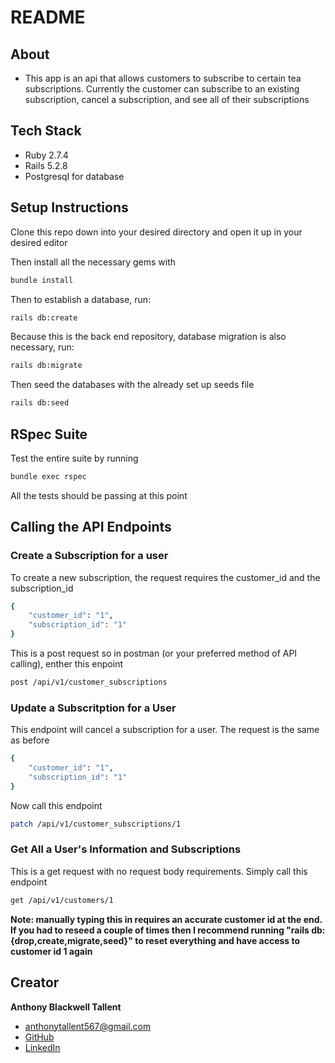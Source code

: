 # README

## About

- This app is an api that allows customers to subscribe to certain tea subscriptions. Currently the customer can subscribe to an existing subscription, cancel a subscription, and see all of their subscriptions

## Tech Stack
- Ruby 2.7.4
- Rails 5.2.8
- Postgresql for database

## Setup Instructions

Clone this repo down into your desired directory and open it up in your desired editor

Then install all the necessary gems with

```bash
bundle install
```

Then to establish a database, run:

```bash
rails db:create
```

Because this is the back end repository, database migration is also necessary, run:

```bash
rails db:migrate
```

Then seed the databases with the already set up seeds file

```bash
rails db:seed
```
## RSpec Suite

Test the entire suite by running

```bash
bundle exec rspec
```
All the tests should be passing at this point

## Calling the API Endpoints

### Create a Subscription for a user
To create a new subscription, the request requires the customer_id and the subscription_id

```bash
{
    "customer_id": "1",
    "subscription_id": "1"
}
```

This is a post request so in postman (or your preferred method of API calling), enther this enpoint

```bash
post /api/v1/customer_subscriptions
```

### Update a Subscritption for a User

This endpoint will cancel a subscription for a user. The request is the same as before

```bash
{
    "customer_id": "1",
    "subscription_id": "1"
}
```

Now call this endpoint

```bash
patch /api/v1/customer_subscriptions/1
```

### Get All a User's Information and Subscriptions

This is a get request with no request body requirements. Simply call this endpoint

```bash
get /api/v1/customers/1
```
**Note: manually typing this in requires an accurate customer id at the end. If you had to reseed a couple of times then I recommend running "rails db:{drop,create,migrate,seed}" to reset everything and have access to customer id 1 again**

## Creator

**Anthony Blackwell Tallent** 
- anthonytallent567@gmail.com
- [GitHub](https://github.com/anthonytallent)
- [LinkedIn](https://www.linkedin.com/in/anthony-blackwell-tallent-b36916255/)
